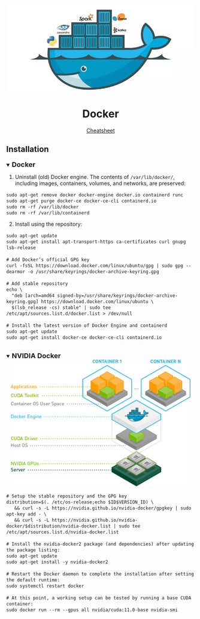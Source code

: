 <div align="center">
<img width="800px" src="data/docker.png">

Docker
=============================

<a href="data/docker_cheatsheet.pdf">Cheatsheet</a>
</div>


## Installation

<details open>
<summary><b style="font-size:18px">Docker</b></summary>

1. Uninstall (old) Docker engine. The contents of `/var/lib/docker/`, including 
images, containers, volumes, and networks, are preserved:
```shell
sudo apt-get remove docker docker-engine docker.io containerd runc
sudo apt-get purge docker-ce docker-ce-cli containerd.io
sudo rm -rf /var/lib/docker
sudo rm -rf /var/lib/containerd
```

2. Install using the repository:
```shell
sudo apt-get update
sudo apt-get install apt-transport-https ca-certificates curl gnupg lsb-release

# Add Docker’s official GPG key
curl -fsSL https://download.docker.com/linux/ubuntu/gpg | sudo gpg --dearmor -o /usr/share/keyrings/docker-archive-keyring.gpg

# Add stable repository
echo \
  "deb [arch=amd64 signed-by=/usr/share/keyrings/docker-archive-keyring.gpg] https://download.docker.com/linux/ubuntu \
  $(lsb_release -cs) stable" | sudo tee /etc/apt/sources.list.d/docker.list > /dev/null

# Install the latest version of Docker Engine and containerd
sudo apt-get update
sudo apt-get install docker-ce docker-ce-cli containerd.io
```

</details>

<br>
<details open>
<summary><b style="font-size:18px">NVIDIA Docker</b></summary>

<div align="center"><img width="480" src="data/nvidia_docker.png"></div>

```shell
# Setup the stable repository and the GPG key
distribution=$(. /etc/os-release;echo $ID$VERSION_ID) \
   && curl -s -L https://nvidia.github.io/nvidia-docker/gpgkey | sudo apt-key add - \
   && curl -s -L https://nvidia.github.io/nvidia-docker/$distribution/nvidia-docker.list | sudo tee /etc/apt/sources.list.d/nvidia-docker.list

# Install the nvidia-docker2 package (and dependencies) after updating the package listing:
sudo apt-get update
sudo apt-get install -y nvidia-docker2

# Restart the Docker daemon to complete the installation after setting the default runtime:
sudo systemctl restart docker

# At this point, a working setup can be tested by running a base CUDA container:
sudo docker run --rm --gpus all nvidia/cuda:11.0-base nvidia-smi
```

</details>
